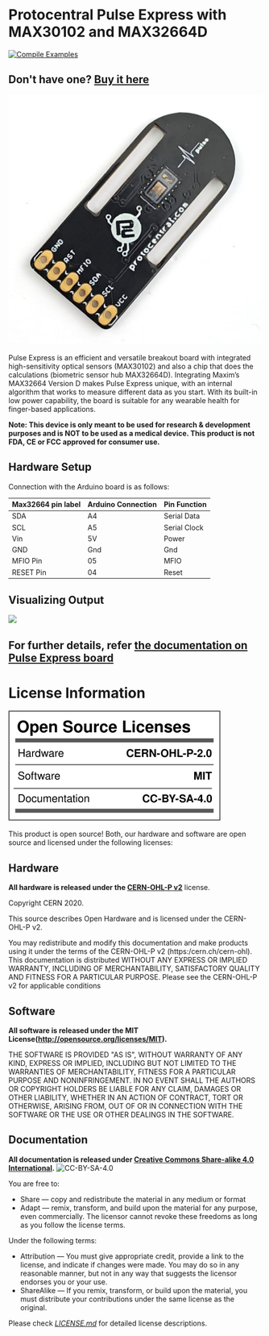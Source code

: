 Protocentral Pulse Express with MAX30102 and MAX32664D
================================

[![Compile Examples](https://github.com/Protocentral/protocentral-pulse-express/workflows/Compile%20Examples/badge.svg)](https://github.com/Protocentral/protocentral-pulse-express/actions?workflow=Compile+Examples)


## Don't have one? [Buy it here](https://protocentral.com/product/pulse-express-pulse-ox-heart-rate-sensor-with-max32664/)

![](assets/pulse_exp.jpg)

Pulse Express is an efficient and versatile breakout board with integrated high-sensitivity optical sensors (MAX30102) and also a chip that does the calculations (biometric sensor hub MAX32664D). Integrating Maxim’s MAX32664 Version D makes Pulse Express unique, with an internal algorithm that works to measure different data as you start. With its built-in low power capability, the board is suitable for any wearable health for finger-based applications.

**Note: This device is only meant to be used for research & development purposes and is NOT to be used as a medical device. This product is not FDA, CE or FCC approved for consumer use.** 

## Hardware Setup

Connection with the Arduino board is as follows:
 
 |Max32664 pin label| Arduino Connection  |Pin Function      |
 |----------------- |---------------------|------------------|
 | SDA              | A4                  |  Serial Data     |
 | SCL              | A5                  |  Serial Clock    |
 | Vin              | 5V                  |  Power           |
 | GND              | Gnd                 |  Gnd             |
 | MFIO Pin         | 05                  |  MFIO            |
 | RESET Pin        | 04                  |  Reset           | 


## Visualizing Output

![](assets/pulse_express_7sec.gif)


## For further details, refer [the documentation on Pulse Express board](https://docs.protocentral.com/getting-started-with-PulseExpress)


License Information
===================

![License](license_mark.svg)

This product is open source! Both, our hardware and software are open source and licensed under the following licenses:

Hardware
---------

**All hardware is released under the [CERN-OHL-P v2](https://ohwr.org/cern_ohl_p_v2.txt)** license.

Copyright CERN 2020.

This source describes Open Hardware and is licensed under the CERN-OHL-P v2.

You may redistribute and modify this documentation and make products
using it under the terms of the CERN-OHL-P v2 (https:/cern.ch/cern-ohl).
This documentation is distributed WITHOUT ANY EXPRESS OR IMPLIED
WARRANTY, INCLUDING OF MERCHANTABILITY, SATISFACTORY QUALITY
AND FITNESS FOR A PARTICULAR PURPOSE. Please see the CERN-OHL-P v2
for applicable conditions

Software
--------

**All software is released under the MIT License(http://opensource.org/licenses/MIT).**

THE SOFTWARE IS PROVIDED "AS IS", WITHOUT WARRANTY OF ANY KIND, EXPRESS OR IMPLIED, INCLUDING BUT NOT LIMITED TO THE WARRANTIES OF MERCHANTABILITY, FITNESS FOR A PARTICULAR PURPOSE AND NONINFRINGEMENT. IN NO EVENT SHALL THE AUTHORS OR COPYRIGHT HOLDERS BE LIABLE FOR ANY CLAIM, DAMAGES OR OTHER LIABILITY, WHETHER IN AN ACTION OF CONTRACT, TORT OR OTHERWISE, ARISING FROM, OUT OF OR IN CONNECTION WITH THE SOFTWARE OR THE USE OR OTHER DEALINGS IN THE SOFTWARE.

Documentation
-------------
**All documentation is released under [Creative Commons Share-alike 4.0 International](http://creativecommons.org/licenses/by-sa/4.0/).**
![CC-BY-SA-4.0](https://i.creativecommons.org/l/by-sa/4.0/88x31.png)

You are free to:

* Share — copy and redistribute the material in any medium or format
* Adapt — remix, transform, and build upon the material for any purpose, even commercially.
The licensor cannot revoke these freedoms as long as you follow the license terms.

Under the following terms:

* Attribution — You must give appropriate credit, provide a link to the license, and indicate if changes were made. You may do so in any reasonable manner, but not in any way that suggests the licensor endorses you or your use.
* ShareAlike — If you remix, transform, or build upon the material, you must distribute your contributions under the same license as the original.

Please check [*LICENSE.md*](LICENSE.md) for detailed license descriptions.
